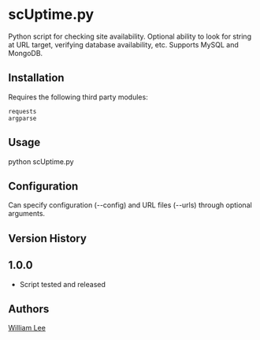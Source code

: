 # scUptime.py

Python script for checking site availability. Optional ability to look for string at URL target, verifying database availability, etc. Supports MySQL and MongoDB.

## Installation

Requires the following third party modules:

    requests
    argparse

## Usage

python scUptime.py


## Configuration

Can specify configuration (--config) and URL files (--urls) through optional arguments.
    
## Version History

1.0.0
-----
- Script tested and released
    
## Authors

[William Lee](https://github.com/robotomeister)